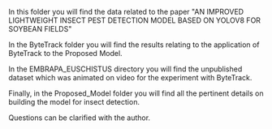 In this folder you will find the data related to the paper "AN IMPROVED LIGHTWEIGHT INSECT PEST DETECTION MODEL BASED ON YOLOV8 FOR SOYBEAN FIELDS"

In the ByteTrack folder you will find the results relating to the application of ByteTrack to the Proposed Model.

In the EMBRAPA_EUSCHISTUS directory you will find the unpublished dataset which was animated on video for the experiment with ByteTrack.

Finally, in the Proposed_Model folder you will find all the pertinent details on building the model for insect detection.

Questions can be clarified with the author.
